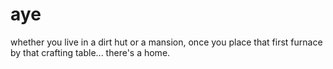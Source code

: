 # aye
whether you live in a dirt hut or a mansion, once you place that first furnace by that crafting table... there's a home.
